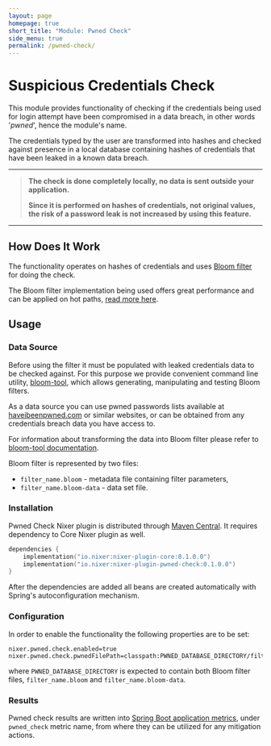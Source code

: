 ```yaml
---
layout: page
homepage: true
short_title: "Module: Pwned Check"
side_menu: true
permalink: /pwned-check/
---
```


# Suspicious Credentials Check

This module provides functionality of checking if the credentials being used for login attempt have been compromised in a data breach, 
in other words '_pwned_', hence the module's name.

The credentials typed by the user are transformed into hashes and checked against presence in a local database containing hashes of 
credentials that have been leaked in a known data breach. 

---
> **The check is done completely locally, no data is sent outside your application.**
>
> **Since it is performed on hashes of credentials, not original values, the risk of a password leak is not increased by using this feature.**

---

## How Does It Work

The functionality operates on hashes of credentials and uses [Bloom filter](https://en.wikipedia.org/wiki/Bloom_filter) for doing the check. 

The Bloom filter implementation being used offers great performance and can be applied on hot paths, 
[read more here](https://github.com/nixer-io/nixer-spring-plugin/tree/master/bloom-filter).

## Usage
### Data Source

Before using the filter it must be populated with leaked credentials data to be checked against. 
For this purpose we provide convenient command line utility, 
[bloom-tool](https://github.com/nixer-io/nixer-spring-plugin/tree/master/bloom-tool), which allows generating, manipulating 
and testing Bloom filters.

As a data source you can use pwned passwords lists available at [haveibeenpwned.com](https://haveibeenpwned.com/Passwords) 
or similar websites, or can be obtained from any credentials breach data you have access to. 
 
For information about transforming the data into Bloom filter please refer to 
[bloom-tool documentation](https://github.com/nixer-io/nixer-spring-plugin/tree/master/bloom-tool).

Bloom filter is represented by two files:
- `filter_name.bloom` - metadata file containing filter parameters, 
- `filter_name.bloom-data` - data set file.

### Installation

Pwned Check Nixer plugin is distributed through [Maven Central](https://search.maven.org/search?q=io.nixer).
It requires dependency to Core Nixer plugin as well.

```kotlin
dependencies {
    implementation("io.nixer:nixer-plugin-core:0.1.0.0")
    implementation("io.nixer:nixer-plugin-pwned-check:0.1.0.0")
}
```

After the dependencies are added all beans are created automatically with Spring's autoconfiguration mechanism.

### Configuration

In order to enable the functionality the following properties are to be set:

```properties
nixer.pwned.check.enabled=true
nixer.pwned.check.pwnedFilePath=classpath:PWNED_DATABASE_DIRECTORY/filter_name.bloom
```

where `PWNED_DATABASE_DIRECTORY` is expected to contain both Bloom filter files, `filter_name.bloom` and `filter_name.bloom-data`.

### Results

Pwned check results are written into 
[Spring Boot application metrics](https://docs.spring.io/spring-boot/docs/current/reference/html/production-ready-features.html#production-ready-metrics), 
under `pwned_check` metric name, from where they can be utilized for any mitigation actions.
